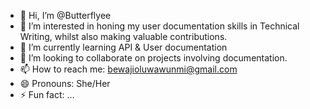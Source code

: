 - 👋 Hi, I’m @Butterflyee
- 👀 I’m interested in honing my user documentation skills in Technical Writing, whilst also making valuable contributions.
- 🌱 I’m currently learning API & User documentation 
- 💞️ I’m looking to collaborate on projects involving documentation.
- 📫 How to reach me: bewajioluwawunmi@gmail.com
- 😄 Pronouns: She/Her
- ⚡ Fun fact: ...

<!---
Butterflyee/Butterflyee is a ✨ special ✨ repository because its `README.md` (this file) appears on your GitHub profile.
You can click the Preview link to take a look at your changes.
--->
